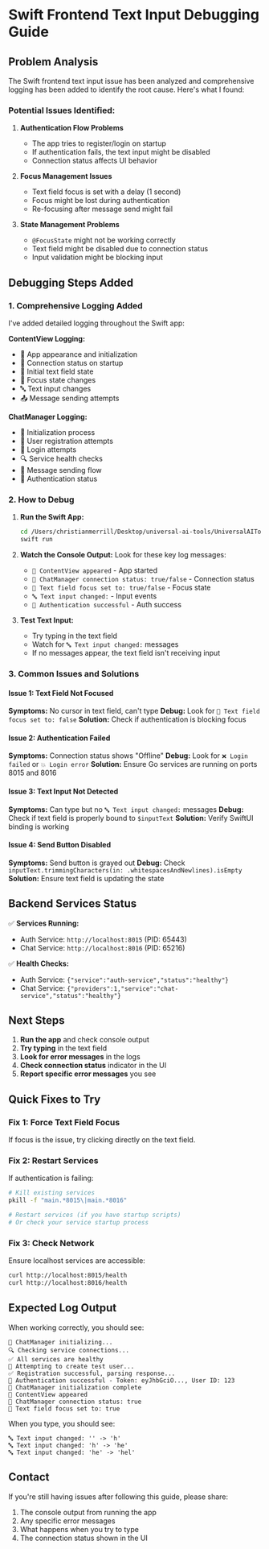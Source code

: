 # Swift Frontend Text Input Debugging Guide

## Problem Analysis

The Swift frontend text input issue has been analyzed and comprehensive logging has been added to identify the root cause. Here's what I found:

### Potential Issues Identified:

1. **Authentication Flow Problems**
   - The app tries to register/login on startup
   - If authentication fails, the text input might be disabled
   - Connection status affects UI behavior

2. **Focus Management Issues**
   - Text field focus is set with a delay (1 second)
   - Focus might be lost during authentication
   - Re-focusing after message send might fail

3. **State Management Problems**
   - `@FocusState` might not be working correctly
   - Text field might be disabled due to connection status
   - Input validation might be blocking input

## Debugging Steps Added

### 1. Comprehensive Logging Added

I've added detailed logging throughout the Swift app:

**ContentView Logging:**
- 🚀 App appearance and initialization
- 🔗 Connection status on startup
- 📝 Initial text field state
- 🎯 Focus state changes
- 🔤 Text input changes
- 📤 Message sending attempts

**ChatManager Logging:**
- 🔧 Initialization process
- 👤 User registration attempts
- 🔐 Login attempts
- 🔍 Service health checks
- 📨 Message sending flow
- 🔑 Authentication status

### 2. How to Debug

1. **Run the Swift App:**
   ```bash
   cd /Users/christianmerrill/Desktop/universal-ai-tools/UniversalAIToolsApp
   swift run
   ```

2. **Watch the Console Output:**
   Look for these key log messages:
   - `🚀 ContentView appeared` - App started
   - `🔗 ChatManager connection status: true/false` - Connection status
   - `🎯 Text field focus set to: true/false` - Focus state
   - `🔤 Text input changed:` - Input events
   - `🔑 Authentication successful` - Auth success

3. **Test Text Input:**
   - Try typing in the text field
   - Watch for `🔤 Text input changed:` messages
   - If no messages appear, the text field isn't receiving input

### 3. Common Issues and Solutions

#### Issue 1: Text Field Not Focused
**Symptoms:** No cursor in text field, can't type
**Debug:** Look for `🎯 Text field focus set to: false`
**Solution:** Check if authentication is blocking focus

#### Issue 2: Authentication Failed
**Symptoms:** Connection status shows "Offline"
**Debug:** Look for `❌ Login failed` or `💥 Login error`
**Solution:** Ensure Go services are running on ports 8015 and 8016

#### Issue 3: Text Input Not Detected
**Symptoms:** Can type but no `🔤 Text input changed:` messages
**Debug:** Check if text field is properly bound to `$inputText`
**Solution:** Verify SwiftUI binding is working

#### Issue 4: Send Button Disabled
**Symptoms:** Send button is grayed out
**Debug:** Check `inputText.trimmingCharacters(in: .whitespacesAndNewlines).isEmpty`
**Solution:** Ensure text field is updating the state

## Backend Services Status

✅ **Services Running:**
- Auth Service: `http://localhost:8015` (PID: 65443)
- Chat Service: `http://localhost:8016` (PID: 65216)

✅ **Health Checks:**
- Auth Service: `{"service":"auth-service","status":"healthy"}`
- Chat Service: `{"providers":1,"service":"chat-service","status":"healthy"}`

## Next Steps

1. **Run the app** and check console output
2. **Try typing** in the text field
3. **Look for error messages** in the logs
4. **Check connection status** indicator in the UI
5. **Report specific error messages** you see

## Quick Fixes to Try

### Fix 1: Force Text Field Focus
If focus is the issue, try clicking directly on the text field.

### Fix 2: Restart Services
If authentication is failing:
```bash
# Kill existing services
pkill -f "main.*8015\|main.*8016"

# Restart services (if you have startup scripts)
# Or check your service startup process
```

### Fix 3: Check Network
Ensure localhost services are accessible:
```bash
curl http://localhost:8015/health
curl http://localhost:8016/health
```

## Expected Log Output

When working correctly, you should see:
```
🔧 ChatManager initializing...
🔍 Checking service connections...
✅ All services are healthy
👤 Attempting to create test user...
✅ Registration successful, parsing response...
🔑 Authentication successful - Token: eyJhbGciO..., User ID: 123
🔧 ChatManager initialization complete
🚀 ContentView appeared
🔗 ChatManager connection status: true
🎯 Text field focus set to: true
```

When you type, you should see:
```
🔤 Text input changed: '' -> 'h'
🔤 Text input changed: 'h' -> 'he'
🔤 Text input changed: 'he' -> 'hel'
```

## Contact

If you're still having issues after following this guide, please share:
1. The console output from running the app
2. Any specific error messages
3. What happens when you try to type
4. The connection status shown in the UI
